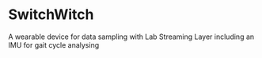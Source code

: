# SwitchWitch
A wearable device for data sampling with Lab Streaming Layer including an IMU for gait cycle analysing

